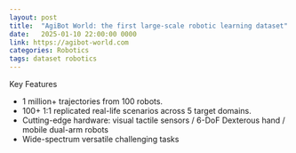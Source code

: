 ```yaml
---
layout: post
title:  "AgiBot World: the first large-scale robotic learning dataset"
date:   2025-01-10 22:00:00 0000
link: https://agibot-world.com
categories: Robotics
tags: dataset robotics
---
```


Key Features
- 1 million+ trajectories from 100 robots.
- 100+ 1:1 replicated real-life scenarios across 5 target domains.
- Cutting-edge hardware: visual tactile sensors / 6-DoF Dexterous hand / mobile dual-arm robots
- Wide-spectrum versatile challenging tasks